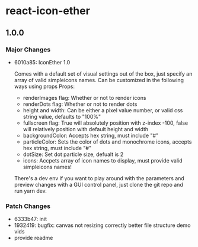 # react-icon-ether

## 1.0.0

### Major Changes

- 6010a85: IconEther 1.0

  Comes with a default set of visual settings out of the box, just specify an array of valid simpleicons names.
  Can be customized in the following ways using props
  Props:

  - renderImages flag: Whether or not to render icons
  - renderDots flag: Whether or not to render dots
  - height and width: Can be either a pixel value number, or valid css string value, defaults to "100%"
  - fullscreen flag: True will absolutely position with z-index -100, false will relatively position with default height and width
  - backgroundColor: Accepts hex string, must include "#"
  - particleColor: Sets the color of dots and monochrome icons, accepts hex string, must include "#"
  - dotSize: Set dot particle size, defualt is 2
  - icons: Accpets array of icon names to display, must provide valid simpleicons names!

  There's a dev env if you want to play around with the parameters and preview changes with a GUI control panel, just clone the git repo and run yarn dev.

### Patch Changes

- 6333b47: init
- 1932419: bugfix: canvas not resizing correctly
  better file structure
  demo vids
- provide readme
